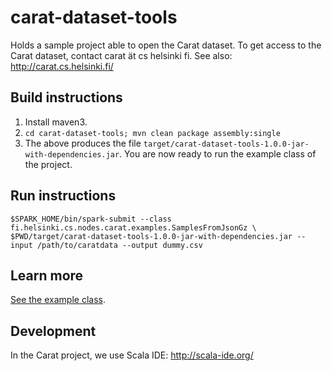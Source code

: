 # carat-dataset-tools
Holds a sample project able to open the Carat dataset.
To get access to the Carat dataset, contact carat ät cs helsinki fi.
See also: http://carat.cs.helsinki.fi/

## Build instructions

1. Install maven3.
2. `cd carat-dataset-tools; mvn clean package assembly:single`
3. The above produces the file `target/carat-dataset-tools-1.0.0-jar-with-dependencies.jar`. You are now ready to run the example class of the project.

## Run instructions

```
$SPARK_HOME/bin/spark-submit --class fi.helsinki.cs.nodes.carat.examples.SamplesFromJsonGz \
$PWD/target/carat-dataset-tools-1.0.0-jar-with-dependencies.jar --input /path/to/caratdata --output dummy.csv
```

## Learn more

[See the example class](src/main/scala/fi/helsinki/cs/nodes/carat/examples/SamplesFromJsonGz.scala).

## Development

In the Carat project, we use Scala IDE: http://scala-ide.org/

